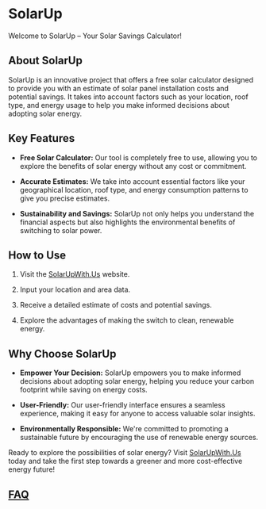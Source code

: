 # SolarUp

Welcome to SolarUp – Your Solar Savings Calculator!

## About SolarUp

SolarUp is an innovative project that offers a free solar calculator designed to provide you with an estimate of solar panel installation costs and potential savings. It takes into account factors such as your location, roof type, and energy usage to help you make informed decisions about adopting solar energy.

## Key Features

- **Free Solar Calculator:** Our tool is completely free to use, allowing you to explore the benefits of solar energy without any cost or commitment.

- **Accurate Estimates:** We take into account essential factors like your geographical location, roof type, and energy consumption patterns to give you precise estimates.

- **Sustainability and Savings:** SolarUp not only helps you understand the financial aspects but also highlights the environmental benefits of switching to solar power.

## How to Use

1. Visit the [SolarUpWith.Us](https://www.solarupwith.us) website.

2. Input your location and area data.

3. Receive a detailed estimate of costs and potential savings.

4. Explore the advantages of making the switch to clean, renewable energy.

## Why Choose SolarUp

- **Empower Your Decision:** SolarUp empowers you to make informed decisions about adopting solar energy, helping you reduce your carbon footprint while saving on energy costs.

- **User-Friendly:** Our user-friendly interface ensures a seamless experience, making it easy for anyone to access valuable solar insights.

- **Environmentally Responsible:** We're committed to promoting a sustainable future by encouraging the use of renewable energy sources.

Ready to explore the possibilities of solar energy? Visit [SolarUpWith.Us](https://www.solarupwith.us) today and take the first step towards a greener and more cost-effective energy future!

## [FAQ](https://lblommesteyn.github.io/SolarUpFAQ/)


